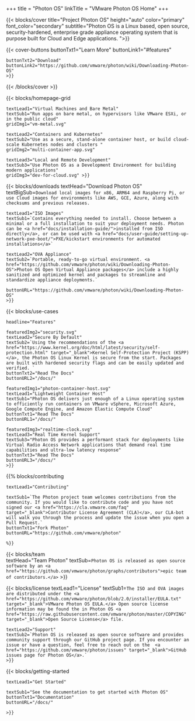 +++
title = "Photon OS"
linkTitle = "VMware Photon OS Home"
+++
<!-- blocks/cover content start -->
{{< blocks/cover 
	title="Project Photon OS" 
	height="auto" 
	color="primary" 
	font_color="secondary" 
	subtitle="Photon OS is a Linux based, open source, security-hardened, enterprise grade appliance operating system that is purpose built for Cloud and Edge applications. ">}}

{{< cover-buttons 
	buttonTxt1="Learn More"
	buttonLink1="#features"

	buttonTxt2="Download"
	buttonLink2="https://github.com/vmware/photon/wiki/Downloading-Photon-OS"
	>}}

{{< /blocks/cover >}}
<!-- blocks/cover content end -->

<!-- blocks/homepage-grid start -->
{{< blocks/homepage-grid 

	textLead1="Virtual Machines and Bare Metal"
	textSub1="Run apps on bare metal, on hypervisors like VMware ESXi, or in the public cloud"
	gridImg1="vm-metal.svg"

	textLead2="Containers and Kubernetes" 
	textSub2="Use as a secure, stand-alone container host, or build cloud-scale Kubernetes nodes and clusters "
	gridImg2="multi-container-app.svg"

	textLead3="Local and Remote Development"
	textSub3="Use Photon OS as a Development Environment for building modern applications"
	gridImg3="dev-for-cloud.svg" >}}

<!-- blocks/homepage-grid End -->

<!-- blocks/downloads start -->
{{< blocks/downloads 
	textHead="Download Photon OS"
	textBigSub=`Download local images for x86, ARM64 and Raspberry Pi, or use Cloud images for environments like AWS, GCE, Azure, along with checksums and previous releases. `
	
	textLead1="ISO Images"
	textSub1=`Contains everything needed to install. Choose between a minimal or a full installation to suit your deployment needs. Photon can be <a href="docs/installation-guide/">installed from ISO directly</a>, or can be used with <a href="docs/user-guide/setting-up-network-pxe-boot/">PXE/kickstart environments for automated installations</a>`

	textLead2="OVA Appliance"
	textSub2=`Portable, ready-to-go virtual environment. <a href="https://github.com/vmware/photon/wiki/Downloading-Photon-OS">Photon OS Open Virtual Appliance packages</a> include a highly sanitized and optimized kernel and packages to streamline and standardize appliance deployments.`

	buttonURL="https://github.com/vmware/photon/wiki/Downloading-Photon-OS" 
	>}}
<!-- blocks/downloads end -->

<!-- blocks/use-cases begin -->
{{< blocks/use-cases 

	headline="Features"
	
	featuredImg2="security.svg"
	textLead2="Secure By Default"
	textSub2=`Using the recommendations of the <a href="https://www.kernel.org/doc/html/latest/security/self-protection.html" target="_blank">Kernel Self-Protection Project (KSPP)</a>, the Photon OS Linux Kernel is secure from the start. Packages are built with hardened security flags and can be easily updated and verified. `
	buttonTxt2="Read The Docs"
	buttonURL2="/docs/"
	
	featuredImg1="photon-container-host.svg"
	textLead1="Lightweight Container Host" 
	textSub1="Photon OS delivers just enough of a Linux operating system to efficiently run containers on VMware vSphere, Microsoft Azure, Google Compute Engine, and Amazon Elastic Compute Cloud"
	buttonTxt1="Read The Docs"
	buttonURL1="/docs/"

	featuredImg3="realtime-clock.svg"
	textLead3="Real Time Kernel Support"
	textSub3="Photon OS provides a performant stack for deployments like Virtual Radio Access Network applications that demand real time capabilities and ultra-low latency response"
	buttonTxt3="Read The Docs"
	buttonURL3="/docs/"
	>}}
<!-- blocks/use-cases end -->

<!-- blocks/contributing -->
{{% blocks/contributing
	
	textLead1="Contributing"
	
	textSub1=`The Photon project team welcomes contributions from the community. If you would like to contribute code and you have not signed our <a href="https://cla.vmware.com/faq" target="_blank">Contributor License Agreement (CLA)</a>, our CLA-bot will walk you through the process and update the issue when you open a Pull Request.`
	buttonTxt1="Fork Photon"
	buttonURL="https://github.com/vmware/photon"

	%}}
<!-- blocks/contributing end -->


<!-- blocks/team begin -->
{{< blocks/team  
	textHead="Team Photon"
	textSub=`Photon OS is released as open source software by an <a href="https://github.com/vmware/photon/graphs/contributors">epic team of contributors.</a>`
	>}}
<!-- blocks/team end -->



<!-- blocks/license start -->
{{< blocks/license 
	textLead1="License"
	textSub1=`The ISO and OVA images are distributed under the <a href="https://github.com/vmware/photon/blob/2.0/installer/EULA.txt" target="_blank">VMware Photon OS EULA.</a> Open source license information may be found the in Photon OS <a href="https://raw.githubusercontent.com/vmware/photon/master/COPYING" target="_blank">Open Source License</a> file.`


	textLead2="Support" 
	textSub2=`Photon OS is released as open source software and provides community support through our GitHub project page. If you encounter an issue or have a question, feel free to reach out on the  <a href="https://github.com/vmware/photon/issues" target="_blank">GitHub issues page for Photon OS</a>.`
	>}}
<!-- blocks/license end -->
<!-- blocks/getting-started begin -->
{{< blocks/getting-started 
	
	textLead1="Get Started"
	
	textSub1="See the documentation to get started with Photon OS"
	buttonTxt1="Documentation"
	buttonURL="/docs/"

	>}}
<!-- blocks/getting-started end -->
